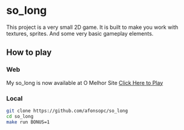 # so_long

This project is a very small 2D game. It is built to make you work with textures, sprites. And some very basic gameplay elements.

## How to play

### Web

My so_long is now available at O Melhor Site [Click Here to Play](https://omelhorsite.pt/en/games/solong)

### Local

```bash
git clone https://github.com/afonsopc/so_long
cd so_long
make run BONUS=1
```